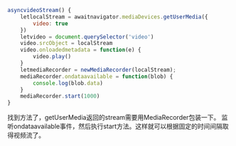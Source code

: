 ``` javascript
asyncvideoStream() {
    letlocalStream = awaitnavigator.mediaDevices.getUserMedia({
        video: true
    })
    letvideo = document.querySelector('video')
    video.srcObject = localStream
    video.onloadedmetadata = function(e) {
        video.play()
    }
    letmediaRecorder = newMediaRecorder(localStream);
    mediaRecorder.ondataavailable = function(blob) {
        console.log(blob.data)
    }
    mediaRecorder.start(1000)
}
```

找到方法了，getUserMedia返回的stream需要用MediaRecorder包装一下。
监听ondataavailable事件，然后执行start方法。这样就可以根据固定的时间间隔取得视频流了。
